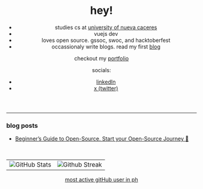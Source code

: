 
<header align="left">
  

# hey! 

- studies cs at [university of nueva caceres](https://unc.edu.ph/)
- vuejs dev
- loves open source. gssoc, swoc, and hacktoberfest
- occassionaly write blogs. read my first [blog](https://dev.to/jfmartinz/beginners-guide-to-open-source-start-your-open-source-journey-470l)
  
checkout my <a href="https://www.jfmartinz.dev/"> portfolio  </a>

socials:<br>
-  <a href="https://www.linkedin.com/in/jfmartinz/">linkedIn</a>
- <a href="https://twitter.com/jfmartinz">x (twitter)</a>
  
</table>
</section>
</header>  
<section>  
</section>


---
### blog posts
<!-- BLOG-POST-LIST:START -->
- [Beginner’s Guide to Open-Source. Start your Open-Source Journey 🚀](https://dev.to/jfmartinz/beginners-guide-to-open-source-start-your-open-source-journey-470l)
<!-- BLOG-POST-LIST:END -->
<br>
<table>
<tr>
  <td>
    <img src="https://github-readme-stats.vercel.app/api?username=jfmartinz&show_icons=true&theme=tokyonight&hide_border=true&include_all_commits=false&count_private=false" alt="GitHub Stats" title="Github Stats"/>  

  </td>
  <td>
      <img src="https://github-readme-streak-stats.herokuapp.com/?user=jfmartinz&theme=tokyonight&hide_border=true" alt="Github Streak" title="Github Streak"/> 
  </td>
</tr>
</table>
</section>

<!-- Visit https://committers.top/ to learn more about this -->
<div align="center">
 <a  href="https://committers.top/philippines_public#jfmartinz" title="Visit https://committers.top/ to learn more about this">
      most active gitHub user in ph
</a>
  </div>
